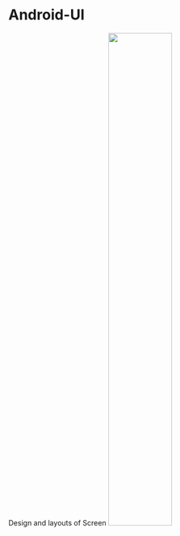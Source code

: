 # Android-UI
Design and layouts of Screen
<img src="https://github.com/UtsawSeth/Android-UI/assets/123149969/8d3e9ef9-cfbf-40ac-b7f0-67e509936391" width=50% height=50%>



